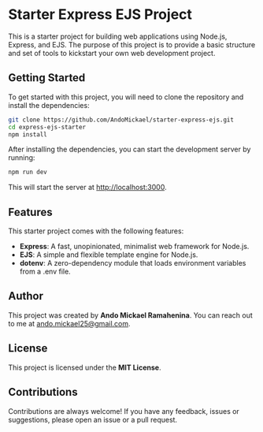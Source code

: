 # Starter Express EJS Project

This is a starter project for building web applications using Node.js, Express, and EJS. The purpose of this project is to provide a basic structure and set of tools to kickstart your own web development project.

## Getting Started

To get started with this project, you will need to clone the repository and install the dependencies:

```bash
git clone https://github.com/AndoMickael/starter-express-ejs.git
cd express-ejs-starter
npm install
```

After installing the dependencies, you can start the development server by running:

```bash
npm run dev
```

This will start the server at [http://localhost:3000](http://localhost:3000/).

## Features

This starter project comes with the following features:

-   **Express**: A fast, unopinionated, minimalist web framework for Node.js.
-   **EJS**: A simple and flexible template engine for Node.js.
-   **dotenv**: A zero-dependency module that loads environment variables from a .env file.

## Author

This project was created by **Ando Mickael Ramahenina**. You can reach out to me at [ando.mickael25@gmail.com](mailto:ando.mickael25@gmail.com).

## License

This project is licensed under the **MIT License**.

## Contributions

Contributions are always welcome! If you have any feedback, issues or suggestions, please open an issue or a pull request.
